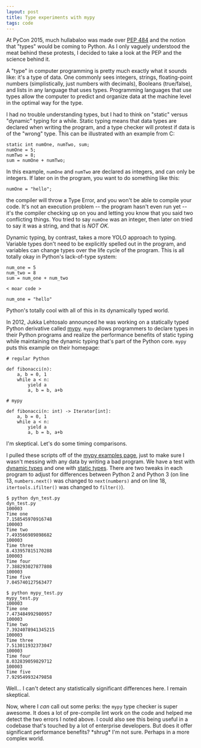 ```yaml
---
layout: post
title: Type experiments with mypy
tags: code
---
```


At PyCon 2015, much hullabaloo was made over [PEP 484](https://www.python.org/dev/peps/pep-0484/) and the notion that "types" would be coming to Python. As I only vaguely understood the meat behind these protests, I decided to take a look at the PEP and the science behind it. 

A "type" in computer programming is pretty much exactly what it sounds like: it's a type of data. One commonly sees integers, strings, floating-point numbers (simplistically, just numbers with decimals), Booleans (true/false), and lists in any language that uses types. Programming languages that use types allow the computer to predict and organize data at the machine level in the optimal way for the type. 

I had no trouble understanding types, but I had to think on "static" versus "dynamic" typing for a while. Static typing means that data types are declared when writing the program, and a type checker will protest if data is of the "wrong" type. This can be illustrated with an example from C:

	static int numOne, numTwo, sum;
	numOne = 5;
	numTwo = 8;
	sum = numOne + numTwo;

In this example, `numOne` and `numTwo` are declared as integers, and can only be integers. If later on in the program, you want to do something like this:

	numOne = "hello";

the compiler will throw a Type Error, and you won't be able to compile your code. It's not an execution problem -- the program hasn't even run yet -- it's the compiler checking up on you and letting you know that you said two conflicting things. You tried to say `numOne` was an integer, then later on tried to say it was a string, and that is *NOT OK.*

Dynamic typing, by contrast, takes a more YOLO approach to typing. Variable types don't need to be explicitly spelled out in the program, and variables can change types over the life cycle of the program. This is all totally okay in Python's lack-of-type system:

	num_one = 5
	num_two = 8
	sum = num_one + num_two

	< moar code >

	num_one = "hello"

Python's totally cool with all of this in its dynamically typed world. 

In 2012, Jukka Lehtosalo announced he was working on a statically typed Python derivative called [mypy](http://mypy-lang.org/index.html). `mypy` allows programmers to declare types in their Python programs and realize the performance benefits of static typing while maintaining the dynamic typing that's part of the Python core. `mypy` puts this example on their homepage: 

	# regular Python

	def fibonacci(n):
		a, b = 0, 1
		while a < n:
			yield a
			a, b = b, a+b

	# mypy

	def fibonacci(n: int) -> Iterator[int]:
		a, b = 0, 1
		while a < n:
			yield a
			a, b = b, a+b

I'm skeptical. Let's do some timing comparisons.

I pulled these scripts off of the [mypy examples page](http://mypy-lang.org/examples.html), just to make sure I wasn't messing with any data by writing a bad program. We have a test with [dynamic types](https://gist.github.com/josephmosby/deed574acae4012c6f5e) and one with [static types](https://gist.github.com/josephmosby/7677272079fd9ccfb761). There are two tweaks in each program to adjust for differences between Python 2 and Python 3 (on line 13, `numbers.next()` was changed to `next(numbers)` and on line 18, `itertools.ifilter()` was changed to `filter()`). 

	$ python dyn_test.py
	dyn_test.py
	100003
	Time one
	7.158545970916748
	100003
	Time two
	7.493566989898682
	100003
	Time three
	8.433957815170288
	100003
	Time four
	7.388293027877808
	100003
	Time five
	7.045740127563477

	$ python mypy_test.py
	mypy_test.py
	100003
	Time one
	7.473484992980957
	100003
	Time two
	7.3924078941345215
	100003
	Time three
	7.513011932373047
	100003
	Time four
	8.032839059829712
	100003
	Time five
	7.929549932479858

Well... I can't detect any statistically significant differences here. I remain skeptical.

Now, where I _can_ call out some perks: the `mypy` type checker is super awesome. It does a lot of pre-compile lint work on the code and helped me detect the two errors I noted above. I could also see this being useful in a codebase that's touched by a lot of enterprise developers. But does it offer significant performance benefits? \*shrug\* I'm not sure. Perhaps in a more complex world.
